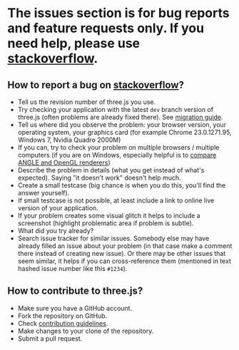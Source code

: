 # The issues section is for bug reports and feature requests only. If you need help, please use [stackoverflow](http://stackoverflow.com/questions/tagged/three.js).

## How to report a bug on [stackoverflow](http://stackoverflow.com/questions/tagged/three.js)?

* Tell us the revision number of three.js you use.
* Try checking your application with the latest `dev` branch version of three.js (often problems are already fixed there). See [migration guide](https://github.com/mrdoob/three.js/wiki/Migration).
* Tell us where did you observe the problem: your browser version, your operating system, your graphics card (for example Chrome 23.0.1271.95, Windows 7, Nvidia Quadro 2000M)
* If you can, try to check your problem on multiple browsers / multiple computers (if you are on Windows, especially helpful is to [compare ANGLE and OpenGL renderers](https://github.com/mrdoob/three.js/wiki/How-to-use-OpenGL-or-ANGLE-rendering-on-Windows))
* Describe the problem in details (what you get instead of what's expected). Saying "it doesn't work" doesn't help much.
* Create a small testcase (big chance is when you do this, you'll find the answer yourself).
* If small testcase is not possible, at least include a link to online live version of your application.
* If your problem creates some visual glitch it helps to include a screenshot (highlight problematic area if problem is subtle).
* What did you try already?
* Search issue tracker for similar issues. Somebody else may have already filled an issue about your problem (in that case make a comment there instead of creating new issue). Or there may be other issues that seem similar, it helps if you can cross-reference them (mentioned in text hashed issue number like this `#1234`).

## How to contribute to three.js?

* Make sure you have a GitHub account.
* Fork the repository on GitHub.
* Check [contribution guidelines](https://github.com/mrdoob/three.js/wiki/How-to-contribute-to-three.js).
* Make changes to your clone of the repository.
* Submit a pull request.

